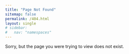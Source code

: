 ```yaml
---
title: "Page Not Found"
sitemap: false
permalink: /404.html
layout: single
# sidebar:
#   nav: "namespaces"
---
```


Sorry, but the page you were trying to view does not exist.
